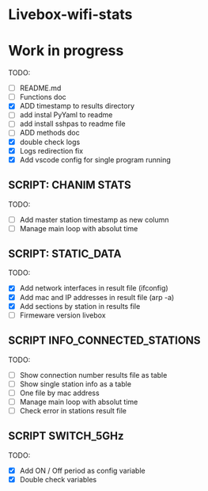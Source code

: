# Livebox-wifi-stats

# Work in progress

TODO:

- [ ] README.md
- [ ] Functions doc
- [X] ADD timestamp to results directory
- [ ] add instal PyYaml to readme
- [ ] add install sshpas to readme file
- [ ] ADD methods doc
- [X] double check logs
- [X] Logs redirection fix
- [X] Add vscode config for single program running

## SCRIPT: CHANIM STATS

TODO:

- [ ] Add master station timestamp as new column
- [ ] Manage main loop with absolut time

## SCRIPT: STATIC_DATA

TODO:

- [X] Add network interfaces in result file (ifconfig)
- [X] Add mac and IP addresses in result file (arp -a)
- [X] Add sections by station in results file
- [ ] Firmeware version livebox

## SCRIPT INFO_CONNECTED_STATIONS

TODO:

- [ ] Show connection number results file as table
- [ ] Show single station info as a table
- [ ] One file by mac address
- [ ] Manage main loop with absolut time
- [ ] Check error in stations result file

## SCRIPT SWITCH_5GHz

TODO:

- [X] Add ON / Off period as config variable
- [X] Double check variables
